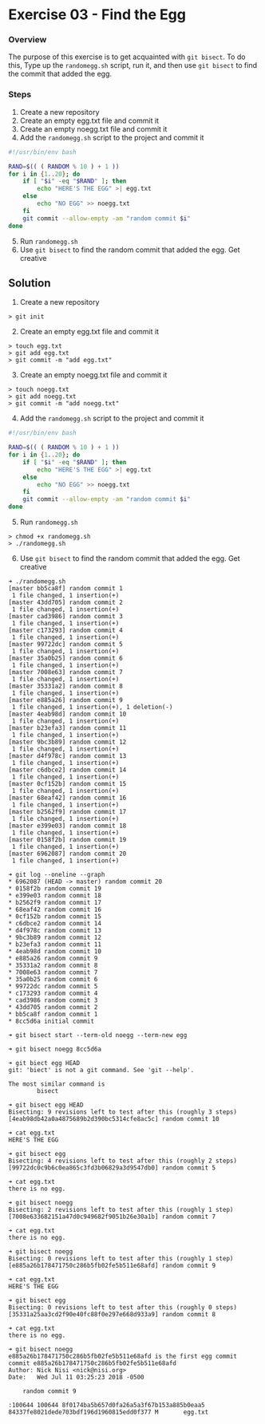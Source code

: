 # Exercise 03 - Find the Egg

### Overview

The purpose of this exercise is to get acquainted with `git bisect`. To do this, Type up the `randomegg.sh` script, run it, and then use `git bisect` to find the commit that added the egg.

### Steps

1. Create a new repository
2. Create an empty egg.txt file and commit it
3. Create an empty noegg.txt file and commit it
4. Add the `randomegg.sh` script to the project and commit it
```bash
#!/usr/bin/env bash

RAND=$(( ( RANDOM % 10 ) + 1 ))
for i in {1..20}; do
	if [ "$i" -eq "$RAND" ]; then
		echo "HERE'S THE EGG" >| egg.txt
	else
		echo "NO EGG" >> noegg.txt
	fi
	git commit --allow-empty -am "random commit $i"
done
```
5. Run `randomegg.sh`
6. Use `git bisect` to find the random commit that added the egg. Get creative

## Solution

1. Create a new repository
```shell
> git init
```
2. Create an empty egg.txt file and commit it
```shell
> touch egg.txt
> git add egg.txt
> git commit -m "add egg.txt"
```
3. Create an empty noegg.txt file and commit it
```shell
> touch noegg.txt
> git add noegg.txt
> git commit -m "add noegg.txt"
```
4. Add the `randomegg.sh` script to the project and commit it
```bash
#!/usr/bin/env bash

RAND=$(( ( RANDOM % 10 ) + 1 ))
for i in {1..20}; do
	if [ "$i" -eq "$RAND" ]; then
		echo "HERE'S THE EGG" >| egg.txt
	else
		echo "NO EGG" >> noegg.txt
	fi
	git commit --allow-empty -am "random commit $i"
done
```
5. Run `randomegg.sh`
```shell
> chmod +x randomegg.sh
> ./randomegg.sh
```
6. Use `git bisect` to find the random commit that added the egg. Get creative

```shell
➜ ./randomegg.sh
[master bb5ca8f] random commit 1
 1 file changed, 1 insertion(+)
[master 43dd705] random commit 2
 1 file changed, 1 insertion(+)
[master cad3986] random commit 3
 1 file changed, 1 insertion(+)
[master c173293] random commit 4
 1 file changed, 1 insertion(+)
[master 99722dc] random commit 5
 1 file changed, 1 insertion(+)
[master 35a0b25] random commit 6
 1 file changed, 1 insertion(+)
[master 7008e63] random commit 7
 1 file changed, 1 insertion(+)
[master 35331a2] random commit 8
 1 file changed, 1 insertion(+)
[master e885a26] random commit 9
 1 file changed, 1 insertion(+), 1 deletion(-)
[master 4eab98d] random commit 10
 1 file changed, 1 insertion(+)
[master b23efa3] random commit 11
 1 file changed, 1 insertion(+)
[master 9bc3b89] random commit 12
 1 file changed, 1 insertion(+)
[master d4f978c] random commit 13
 1 file changed, 1 insertion(+)
[master c6dbce2] random commit 14
 1 file changed, 1 insertion(+)
[master 0cf152b] random commit 15
 1 file changed, 1 insertion(+)
[master 68eaf42] random commit 16
 1 file changed, 1 insertion(+)
[master b2562f9] random commit 17
 1 file changed, 1 insertion(+)
[master e399e03] random commit 18
 1 file changed, 1 insertion(+)
[master 0158f2b] random commit 19
 1 file changed, 1 insertion(+)
[master 6962087] random commit 20
 1 file changed, 1 insertion(+)

➜ git log --oneline --graph
* 6962087 (HEAD -> master) random commit 20
* 0158f2b random commit 19
* e399e03 random commit 18
* b2562f9 random commit 17
* 68eaf42 random commit 16
* 0cf152b random commit 15
* c6dbce2 random commit 14
* d4f978c random commit 13
* 9bc3b89 random commit 12
* b23efa3 random commit 11
* 4eab98d random commit 10
* e885a26 random commit 9
* 35331a2 random commit 8
* 7008e63 random commit 7
* 35a0b25 random commit 6
* 99722dc random commit 5
* c173293 random commit 4
* cad3986 random commit 3
* 43dd705 random commit 2
* bb5ca8f random commit 1
* 8cc5d6a initial commit

➜ git bisect start --term-old noegg --term-new egg

➜ git bisect noegg 8cc5d6a

➜ git biect egg HEAD
git: 'biect' is not a git command. See 'git --help'.

The most similar command is
        bisect

➜ git bisect egg HEAD
Bisecting: 9 revisions left to test after this (roughly 3 steps)
[4eab98db42a0a4875689b2d390bc5314cfe8ac5c] random commit 10

➜ cat egg.txt
HERE'S THE EGG

➜ git bisect egg
Bisecting: 4 revisions left to test after this (roughly 2 steps)
[99722dc0c9b6c0ea865c3fd3b06829a3d9547db0] random commit 5

➜ cat egg.txt
there is no egg.

➜ git bisect noegg
Bisecting: 2 revisions left to test after this (roughly 1 step)
[7008e633682151a47d0c949682f9051b26e30a1b] random commit 7

➜ cat egg.txt
there is no egg.

➜ git bisect noegg
Bisecting: 0 revisions left to test after this (roughly 1 step)
[e885a26b178471750c286b5fb02fe5b511e68afd] random commit 9

➜ cat egg.txt
HERE'S THE EGG

➜ git bisect egg
Bisecting: 0 revisions left to test after this (roughly 0 steps)
[35331a25aa3cd2f90e40fc88f0e297e668d933a9] random commit 8

➜ cat egg.txt
there is no egg.

➜ git bisect noegg
e885a26b178471750c286b5fb02fe5b511e68afd is the first egg commit
commit e885a26b178471750c286b5fb02fe5b511e68afd
Author: Nick Nisi <nick@nisi.org>
Date:   Wed Jul 11 03:25:23 2018 -0500

    random commit 9

:100644 100644 8f0174ba5b657d0fa26a5a3f67b153a885b0eaa5 84337fe8021dede703bdf196d1960815edd0f377 M       egg.txt
```
